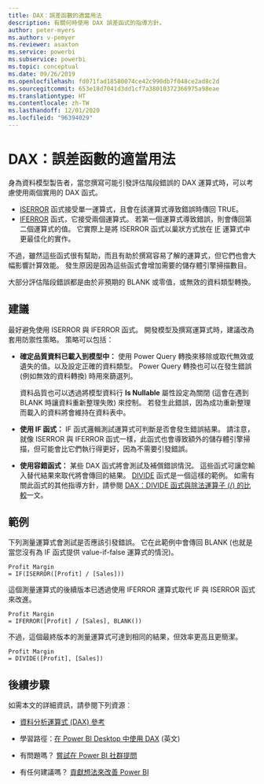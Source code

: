 ```yaml
---
title: DAX：誤差函數的適當用法
description: 有關何時使用 DAX 誤差函式的指導方針。
author: peter-myers
ms.author: v-pemyer
ms.reviewer: asaxton
ms.service: powerbi
ms.subservice: powerbi
ms.topic: conceptual
ms.date: 09/26/2019
ms.openlocfilehash: fd071fad18580074ce42c990db7f048ce2ad8c2d
ms.sourcegitcommit: 653e18d7041d3dd1cf7a38010372366975a98eae
ms.translationtype: HT
ms.contentlocale: zh-TW
ms.lasthandoff: 12/01/2020
ms.locfileid: "96394029"
---
```

# <a name="dax-appropriate-use-of-error-functions"></a>DAX：誤差函數的適當用法

身為資料模型製告者，當您撰寫可能引發評估階段錯誤的 DAX 運算式時，可以考慮使用兩個實用的 DAX 函式。

- [ISERROR](/dax/iserror-function-dax) 函式接受單一運算式，且會在該運算式導致錯誤時傳回 TRUE。
- [IFERROR](/dax/iferror-function-dax) 函式，它接受兩個運算式。 若第一個運算式導致錯誤，則會傳回第二個運算式的值。 它實際上是將 ISERROR 函式以巢狀方式放在 [IF](/dax/if-function-dax) 運算式中更最佳化的實作。

不過，雖然這些函式很有幫助，而且有助於撰寫容易了解的運算式，但它們也會大幅影響計算效能。 發生原因是因為這些函式會增加需要的儲存體引擎掃描數目。

大部分評估階段錯誤都是由於非預期的 BLANK 或零值，或無效的資料類型轉換。

## <a name="recommendations"></a>建議

最好避免使用 ISERROR 與 IFERROR 函式。 開發模型及撰寫運算式時，建議改為套用防禦性策略。 策略可以包括：

- **確定品質資料已載入到模型中：** 使用 Power Query 轉換來移除或取代無效或遺失的值。以及設定正確的資料類型。 Power Query 轉換也可以在發生錯誤 (例如無效的資料轉換) 時用來篩選列。

    資料品質也可以透過將模型資料行 **Is Nullable** 屬性設定為關閉 (這會在遇到 BLANK 時讓資料重新整理失敗) 來控制。 若發生此錯誤，因為成功重新整理而載入的資料將會維持在資料表中。
- **使用 IF 函式：** IF 函式邏輯測試運算式可判斷是否會發生錯誤結果。 請注意，就像 ISERROR 與 IFERROR 函式一樣，此函式也會導致額外的儲存體引擎掃描，但可能會比它們執行得更好，因為不需要引發錯誤。
- **使用容錯函式：** 某些 DAX 函式將會測試及補償錯誤情況。 這些函式可讓您輸入替代結果來取代將會傳回的結果。 [DIVIDE](/dax/divide-function-dax) 函式是一個這樣的範例。 如需有關此函式的其他指導方針，請參閱 [DAX：DIVIDE 函式與除法運算子 (/) 的比較](dax-divide-function-operator.md)一文。

## <a name="example"></a>範例

下列測量運算式會測試是否應該引發錯誤。 它在此範例中會傳回 BLANK (也就是當您沒有為 IF 函式提供 value-if-false 運算式的情況)。

```dax
Profit Margin
= IF(ISERROR([Profit] / [Sales]))
```

這個測量運算式的後續版本已透過使用 IFERROR 運算式取代 IF 與 ISERROR 函式來改進。

```dax
Profit Margin
= IFERROR([Profit] / [Sales], BLANK())
```

不過，這個最終版本的測量運算式可達到相同的結果，但效率更高且更簡潔。

```dax
Profit Margin
= DIVIDE([Profit], [Sales])
```

## <a name="next-steps"></a>後續步驟

如需本文的詳細資訊，請參閱下列資源︰

- [資料分析運算式 (DAX) 參考](/dax/)

- 學習路徑：[在 Power BI Desktop 中使用 DAX](/learn/paths/dax-power-bi/) (英文)
- 有問題嗎？ [嘗試在 Power BI 社群提問](https://community.powerbi.com/)
- 有任何建議嗎？ [貢獻想法來改善 Power BI](https://ideas.powerbi.com)